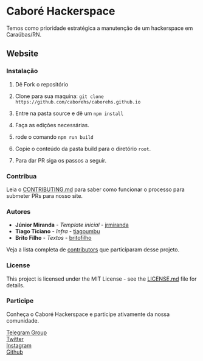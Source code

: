 # Caboré Hackerspace

Temos como prioridade estratégica a manutenção de um hackerspace em Caraúbas/RN.

## Website

### Instalação
1. Dê Fork o repositório

2. Clone para sua maquina:
`git clone https://github.com/caborehs/caborehs.github.io`

3. Entre na pasta source e dê um `npm install`

4. Faça as edições necessárias.

5. rode o comando `npm run build`

5. Copie o conteúdo da pasta build para o diretório `root`.

6. Para dar PR siga os passos a seguir.

### Contribua

Leia o [CONTRIBUTING.md](https://github.com/caborehs/caborehs.github.io/blob/master/CONTRIBUTING.md) para  saber como funcionar o processo para submeter PRs para nosso site.

### Autores

* **Júnior Miranda** - *Template inicial* - [jrmiranda](https://github.com/jrmiranda)
* **Tiago Ticiano** - *Infra* - [tiagoumbu](#)
* **Brito Filho** - *Textos* - [britofilho](#)

Veja a lista completa de [contributors](https://github.com/caborehs/caborehs.github.io/contributors) que participaram desse projeto.

### License

This project is licensed under the MIT License - see the [LICENSE.md](LICENSE.md) file for details.

### Participe

Conheça o Caboré Hackerspace e participe ativamente da nossa comunidade.

[Telegram Group](https://t.me/caborehs) <br />
[Twitter](https://twitter.com/caborehs) <br />
[Instagram](https://instagram.com/caborehs)<br />
[Github](https://github.com/caborehs)
